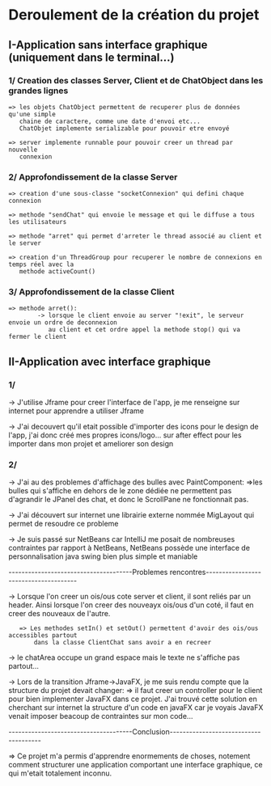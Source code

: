 # Deroulement de la création du projet



## I-Application sans interface graphique (uniquement dans le terminal...)

### 1/ Creation des classes Server, Client et de ChatObject dans les grandes lignes
   
    => les objets ChatObject permettent de recuperer plus de données qu'une simple
       chaine de caractere, comme une date d'envoi etc...
       ChatObjet implemente serializable pour pouvoir etre envoyé

    => server implemente runnable pour pouvoir creer un thread par nouvelle
       connexion


### 2/ Approfondissement de la classe Server

    => creation d'une sous-classe "socketConnexion" qui defini chaque connexion

    => methode "sendChat" qui envoie le message et qui le diffuse a tous les utilisateurs

    => methode "arret" qui permet d'arreter le thread associé au client et le server

    => creation d'un ThreadGroup pour recuperer le nombre de connexions en temps réel avec la
       methode activeCount()

### 3/ Approfondissement de la classe Client
	
	=> methode arret():
            -> lorsque le client envoie au server "!exit", le serveur envoie un ordre de deconnexion
               au client et cet ordre appel la methode stop() qui va fermer le client


## II-Application avec interface graphique

### 1/
-> J'utilise Jframe pour creer l'interface de l'app, je me renseigne sur internet pour apprendre a utiliser
   Jframe

-> J'ai decouvert qu'il etait possible d'importer des icons pour le design de l'app, j'ai donc créé mes propres
   icons/logo... sur after effect pour les importer dans mon projet et ameliorer son design


### 2/
-> J'ai au des problemes d'affichage des bulles avec PaintComponent:
	=>les bulles qui s'affiche en dehors de le zone dédiée ne permettent pas d'agrandir le JPanel
	  des chat, et donc le ScrollPane ne fonctionnait pas.

-> J'ai découvert sur internet une librairie externe nommée MigLayout qui permet de resoudre ce probleme

-> Je suis passé sur NetBeans car IntelliJ me posait de nombreuses contraintes par rapport à NetBeans,
	NetBeans possède une interface de personnalisation java swing bien plus simple et maniable


--------------------------------------Problemes rencontres--------------------------------------

-> Lorsque l'on creer un ois/ous cote server et client, il sont reliés par un header. Ainsi lorsque
   l'on creer des nouveayx ois/ous d'un coté, il faut en creer des nouveaux de l'autre.
       
       => Les methodes setIn() et setOut() permettent d'avoir des ois/ous accessibles partout
           dans la classe ClientChat sans avoir a en recreer

-> le chatArea occupe un grand espace mais le texte ne s'affiche pas partout...

-> Lors de la transition Jframe->JavaFX, je me suis rendu compte que la structure du projet devait changer:
	=> il faut creer un controller pour le client pour bien implementer JavaFX dans ce projet.
	   J'ai trouvé cette solution en cherchant sur internet la structure d'un code en javaFX
	   car je voyais JavaFX venait imposer beacoup de contraintes sur mon code...

--------------------------------------Conclusion--------------------------------------

=> Ce projet m'a permis d'apprendre enormements de choses, notement comment structurer une application comportant une interface graphique, 
   ce qui m'etait totalement inconnu.
   
